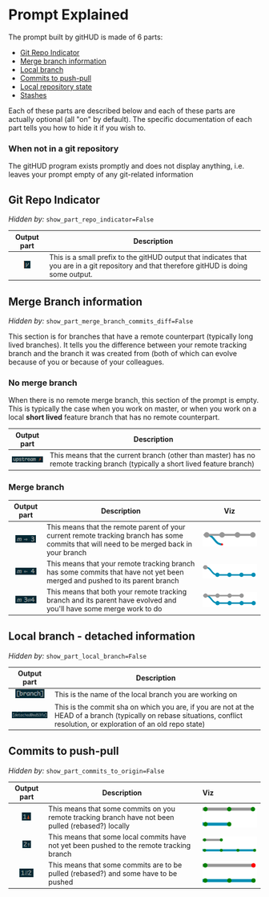 Prompt Explained
================

The prompt built by gitHUD is made of 6 parts:
* [Git Repo Indicator](#git_repo_indicator)
* [Merge branch information](#merge_branch_information)
* [Local branch](#local_branch_-_detached_information)
* [Commits to push-pull](#commits_to_push-pull)
* [Local repository state](#local_repository_state)
* [Stashes](stashes)

Each of these parts are described below and each of these parts are actually
optional (all "on" by default). The specific documentation of each part tells
you how to hide it if you wish to.

### When not in a git repository

The gitHUD program exists promptly and does not display anything, i.e. leaves
your prompt empty of any git-related information

## Git Repo Indicator

_Hidden by:_ `show_part_repo_indicator=False`

| Output part | Description |
|:-----------:| ----------- |
| ![repo_indicator] | This is a small prefix to the gitHUD output that indicates that you are in a git repository and that therefore gitHUD is doing some output. |

## Merge Branch information

_Hidden by:_ `show_part_merge_branch_commits_diff=False`

This section is for branches that have a remote counterpart (typically long
lived branches). It tells you the difference between your remote
tracking branch and the branch it was created from (both of which can evolve
because of you or because of your colleagues.

### No merge branch

When there is no remote merge branch, this section of the prompt is empty.
This is typically the case when you work on master, or when you work on a
local __short lived__ feature branch that has no remote counterpart.

| Output part | Description |
|:-----------:| ----------- |
| ![no_upstream] | This means that the current branch (other than master) has no remote tracking branch (typically a short lived feature branch) |

### Merge branch

| Output part | Description | Viz |
|:-----------:| ----------- |:---:|
| ![merge_branch_pull] | This means that the remote parent of your current remote tracking branch has some commits that will need to be merged back in your branch | ![gitgraph_merge_branch_pull] |
| ![merge_branch_push] | This means that your remote tracking branch has some commits that have not yet been merged and pushed to its parent branch | ![gitgraph_merge_branch_push] |
| ![merge_branch_push_pull] | This means that both your remote tracking branch and its parent have evolved and you'll have some merge work to do | ![gitgraph_merge_branch_push_pull] |

## Local branch - detached information

_Hidden by:_ `show_part_local_branch=False`

| Output part | Description |
|:-----------:| ----------- |
| ![local_branch] | This is the name of the local branch you are working on |
| ![detached] | This is the commit sha on which you are, if you are not at the HEAD of a branch (typically on rebase situations, conflict resolution, or exploration of an old repo state) |

## Commits to push-pull

_Hidden by:_ `show_part_commits_to_origin=False`

| Output part | Description | Viz |
|:-----------:| ----------- |:--- |
| ![commits_pull] | This means that some commits on you remote tracking branch have not been pulled (rebased?) locally | ![gitgraph_commits_pull] |
| ![commits_push] | This means that some local commits have not yet been pushed to the remote tracking branch | ![gitgraph_commits_push] |
| ![commits_push_pull] | This means that some commits are to be pulled (rebased?) and some have to be pushed | ![gitgraph_commits_pull_push] |

[repo_indicator]: ../images/prompt_repo_indicator.png
[commits_pull]: ../images/prompt_commits_pull.png
[commits_push]: ../images/prompt_commits_push.png
[commits_push_pull]: ../images/prompt_commits_push_pull.png
[conflicts]: ../images/prompt_conflicts.png
[detached]: ../images/prompt_detached.png
[local_branch]: ../images/prompt_local_branch.png
[no_upstream]: ../images/prompt_no_upstream.png
[merge_branch_pull]: ../images/prompt_merge_branch_pull.png
[merge_branch_push]: ../images/prompt_merge_branch_push.png
[repo_changes]: ../images/prompt_repo_changes.png
[repo_indicator]: ../images/prompt_repo_indicator.png
[stash]: ../images/prompt_stash.png
[merge_branch_push_pull]: ../images/prompt_merge_branch_push_pull.png

[gitgraph_merge_branch_pull]: ../images/gitgraph_merge_branch_pull.png
[gitgraph_merge_branch_push]: ../images/gitgraph_merge_branch_push.png
[gitgraph_merge_branch_push_pull]: ../images/gitgraph_merge_branch_push_pull.png

[gitgraph_commits_pull]: ../images/gitgraph_commits_pull.png
[gitgraph_commits_push]: ../images/gitgraph_commits_push.png
[gitgraph_commits_pull_push]: ../images/gitgraph_commits_pull_push.png
